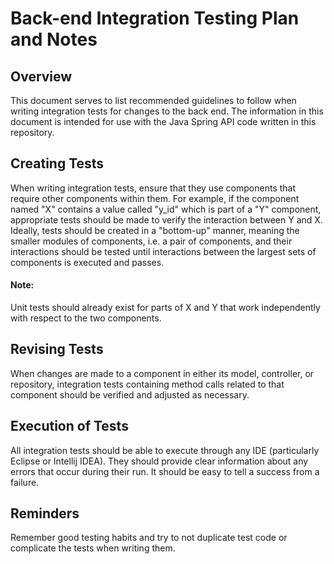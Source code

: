 # Back-end Integration Testing Plan and Notes

## Overview
This document serves to list recommended guidelines to follow when writing integration tests for changes to the back end. The information in this document is intended for use with the Java Spring API code written in this repository.
## Creating Tests
When writing integration tests, ensure that they use components that require other components within them. For example, if the component named "X" contains a value called "y_id" which is part of a "Y" component, appropriate tests should be made to verify the interaction between Y and X. Ideally, tests should be created in a "bottom-up" manner, meaning the smaller modules of components, i.e. a pair of components, and their interactions should be tested until interactions between the largest sets of components is executed and passes.
#### Note:
Unit tests should already exist for parts of X and Y that work independently with respect to the two components.
## Revising Tests
When changes are made to a component in either its model, controller, or repository, integration tests containing method calls related to that component should be verified and adjusted as necessary.
## Execution of Tests
All integration tests should be able to execute through any IDE (particularly Eclipse or Intellij IDEA). They should provide clear information about any errors that occur during their run. It should be easy to tell a success from a failure. 
## Reminders
Remember good testing habits and try to not duplicate test code or complicate the tests when writing them.
